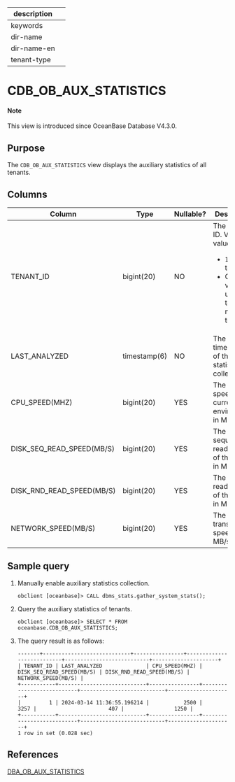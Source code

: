 | description ||
|---|---|
| keywords ||
| dir-name ||
| dir-name-en ||
| tenant-type ||

# CDB_OB_AUX_STATISTICS

<main id="notice" type='explain'>
<h4>Note</h4>
<p>This view is introduced since OceanBase Database V4.3.0. </p>
</main>

## Purpose

The `CDB_OB_AUX_STATISTICS` view displays the auxiliary statistics of all tenants.

## Columns

| **Column** | **Type** | **Nullable?** | **Description** |
| --- | --- | --- | --- |
| TENANT_ID                 | bigint(20)   | NO   |  The tenant ID. Valid values:<ul><li>`1`: the sys tenant.  </li><li>Other values: a user tenant or meta tenant. </li></ul>    |
| LAST_ANALYZED             | timestamp(6) | NO   | The timestamp of the last statistics collection.    |
| CPU_SPEED(MHZ)            | bigint(20)   | YES  | The CPU speed of the current environment, in MHz.     |
| DISK_SEQ_READ_SPEED(MB/S) | bigint(20)   | YES  | The sequential read speed of the disk, in MB/s.     |
| DISK_RND_READ_SPEED(MB/S) | bigint(20)   | YES  | The random read speed of the disk, in MB/s.     |
| NETWORK_SPEED(MB/S)       | bigint(20)   | YES  | The network transmission speed, in MB/s.     |

## Sample query

1. Manually enable auxiliary statistics collection.

   ```shell
   obclient [oceanbase]> CALL dbms_stats.gather_system_stats();
   ```

2. Query the auxiliary statistics of tenants.

   ```shell
   obclient [oceanbase]> SELECT * FROM oceanbase.CDB_OB_AUX_STATISTICS;
   ```

3. The query result is as follows:

   ```shell
   -------+----------------------------+----------------+---------------------------+---------------------------+---------------------+
   | TENANT_ID | LAST_ANALYZED              | CPU_SPEED(MHZ) | DISK_SEQ_READ_SPEED(MB/S) | DISK_RND_READ_SPEED(MB/S) | NETWORK_SPEED(MB/S) |
   +-----------+----------------------------+----------------+---------------------------+---------------------------+---------------------+
   |         1 | 2024-03-14 11:36:55.196214 |           2500 |                      3257 |                       407 |                1250 |
   +-----------+----------------------------+----------------+---------------------------+---------------------------+---------------------+
   1 row in set (0.028 sec)
   ```

## References

[DBA_OB_AUX_STATISTICS](32500.dba_ob_aux_statistics-of-sys-tenant.md)